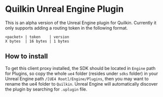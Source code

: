 # Quilkin Unreal Engine Plugin

This is an alpha version of the Unreal Engine plugin for Quilkin. Currently it only supports adding a routing token in the following format.

```
<packet> | token    | version
X bytes  | 16 bytes | 1 bytes
```

## How to install
To get this client proxy installed, the SDK should be located in `Engine` path for Plugins, so copy the whole `ue4` folder (resides under `sdks` folder) in your Unreal Engine path `/[UE4 Root]/Engine/Plugins`, then you may want to rename the ue4 folder to `Quilkin`. Unreal Engine will automatically discover the plugin by searching for `.uplugin` file.
